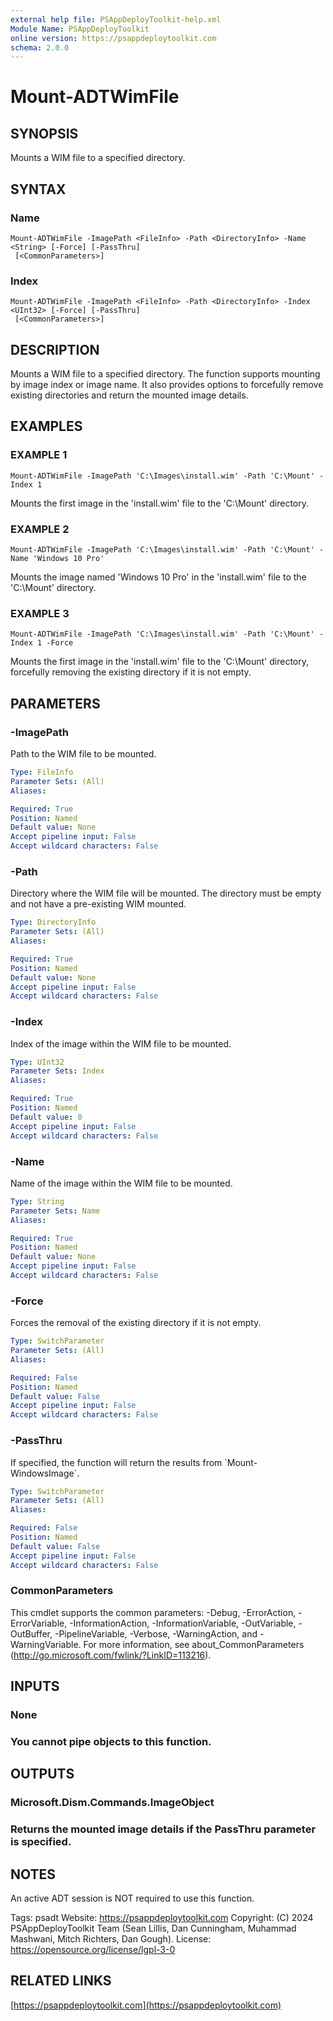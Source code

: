 ```yaml
---
external help file: PSAppDeployToolkit-help.xml
Module Name: PSAppDeployToolkit
online version: https://psappdeploytoolkit.com
schema: 2.0.0
---
```


# Mount-ADTWimFile

## SYNOPSIS
Mounts a WIM file to a specified directory.

## SYNTAX

### Name
```
Mount-ADTWimFile -ImagePath <FileInfo> -Path <DirectoryInfo> -Name <String> [-Force] [-PassThru]
 [<CommonParameters>]
```

### Index
```
Mount-ADTWimFile -ImagePath <FileInfo> -Path <DirectoryInfo> -Index <UInt32> [-Force] [-PassThru]
 [<CommonParameters>]
```

## DESCRIPTION
Mounts a WIM file to a specified directory.
The function supports mounting by image index or image name.
It also provides options to forcefully remove existing directories and return the mounted image details.

## EXAMPLES

### EXAMPLE 1
```
Mount-ADTWimFile -ImagePath 'C:\Images\install.wim' -Path 'C:\Mount' -Index 1
```

Mounts the first image in the 'install.wim' file to the 'C:\Mount' directory.

### EXAMPLE 2
```
Mount-ADTWimFile -ImagePath 'C:\Images\install.wim' -Path 'C:\Mount' -Name 'Windows 10 Pro'
```

Mounts the image named 'Windows 10 Pro' in the 'install.wim' file to the 'C:\Mount' directory.

### EXAMPLE 3
```
Mount-ADTWimFile -ImagePath 'C:\Images\install.wim' -Path 'C:\Mount' -Index 1 -Force
```

Mounts the first image in the 'install.wim' file to the 'C:\Mount' directory, forcefully removing the existing directory if it is not empty.

## PARAMETERS

### -ImagePath
Path to the WIM file to be mounted.

```yaml
Type: FileInfo
Parameter Sets: (All)
Aliases:

Required: True
Position: Named
Default value: None
Accept pipeline input: False
Accept wildcard characters: False
```

### -Path
Directory where the WIM file will be mounted.
The directory must be empty and not have a pre-existing WIM mounted.

```yaml
Type: DirectoryInfo
Parameter Sets: (All)
Aliases:

Required: True
Position: Named
Default value: None
Accept pipeline input: False
Accept wildcard characters: False
```

### -Index
Index of the image within the WIM file to be mounted.

```yaml
Type: UInt32
Parameter Sets: Index
Aliases:

Required: True
Position: Named
Default value: 0
Accept pipeline input: False
Accept wildcard characters: False
```

### -Name
Name of the image within the WIM file to be mounted.

```yaml
Type: String
Parameter Sets: Name
Aliases:

Required: True
Position: Named
Default value: None
Accept pipeline input: False
Accept wildcard characters: False
```

### -Force
Forces the removal of the existing directory if it is not empty.

```yaml
Type: SwitchParameter
Parameter Sets: (All)
Aliases:

Required: False
Position: Named
Default value: False
Accept pipeline input: False
Accept wildcard characters: False
```

### -PassThru
If specified, the function will return the results from \`Mount-WindowsImage\`.

```yaml
Type: SwitchParameter
Parameter Sets: (All)
Aliases:

Required: False
Position: Named
Default value: False
Accept pipeline input: False
Accept wildcard characters: False
```

### CommonParameters
This cmdlet supports the common parameters: -Debug, -ErrorAction, -ErrorVariable, -InformationAction, -InformationVariable, -OutVariable, -OutBuffer, -PipelineVariable, -Verbose, -WarningAction, and -WarningVariable.
For more information, see about_CommonParameters (http://go.microsoft.com/fwlink/?LinkID=113216).

## INPUTS

### None
### You cannot pipe objects to this function.
## OUTPUTS

### Microsoft.Dism.Commands.ImageObject
### Returns the mounted image details if the PassThru parameter is specified.
## NOTES
An active ADT session is NOT required to use this function.

Tags: psadt
Website: https://psappdeploytoolkit.com
Copyright: (C) 2024 PSAppDeployToolkit Team (Sean Lillis, Dan Cunningham, Muhammad Mashwani, Mitch Richters, Dan Gough).
License: https://opensource.org/license/lgpl-3-0

## RELATED LINKS

[https://psappdeploytoolkit.com](https://psappdeploytoolkit.com)
